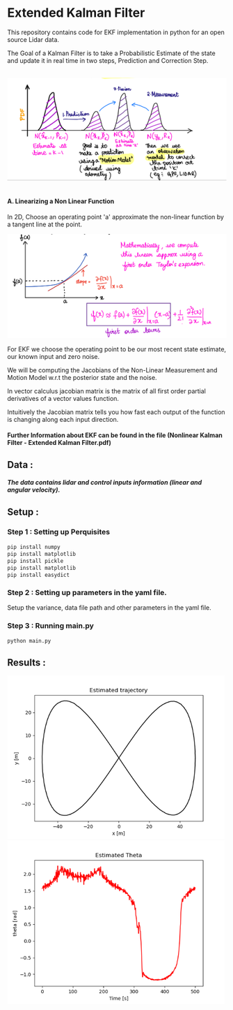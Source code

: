 # Extended Kalman Filter 

This repository contains code for EKF implementation in python for an open source Lidar data. 

The Goal of a Kalman Filter is to take a Probabilistic Estimate of the state and update it in real time in two steps, Prediction and Correction Step.

​                                                  <img src="EKF/images/KF.png"  width="800"/>
​     

#### A. Linearizing a Non Linear Function
In 2D, Choose an operating point 'a' approximate the non-linear function by a tangent line at the point. 



<img src="EKF/images/EKF.png" width="800"/>



For EKF we choose the operating point to be our most recent state estimate, our known input and zero noise. 


We will be computing the Jacobians of the Non-Linear Measurement and Motion Model w.r.t the posterior state and the noise.

In vector calculus jacobian matrix is the matrix of all first order partial derivatives of a vector values function. 

Intuitively the Jacobian matrix tells you how fast each output of the function is changing along each input direction.



#### Further Information about EKF can be found in the file (Nonlinear Kalman Filter - Extended Kalman Filter.pdf)



## Data :

##### The data contains lidar and control inputs information (linear and angular velocity).



## Setup : 

### Step 1 : Setting up Perquisites 

```
pip install numpy 
pip install matplotlib
pip install pickle
pip install matplotlib
pip install easydict
```

### Step 2 : Setting up parameters in the yaml file.

Setup the variance, data file path and other parameters in the yaml file. 

### Step 3 : Running main.py 

```
python main.py 
```



## Results : 

<img src="EKF/images/Trajectory.png" width="500"/>     <img src="EKF/images/Theta.png" width="500"/>





